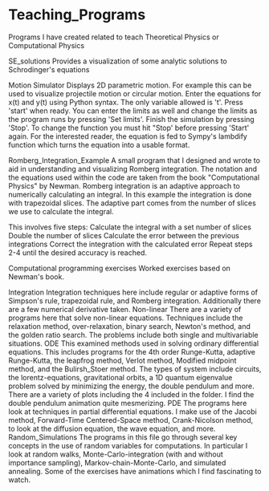 # Teaching_Programs
Programs I have created related to teach Theoretical Physics or Computational Physics

SE_solutions
  Provides a visualization of some analytic solutions to Schrodinger's equations

Motion Simulator
  Displays 2D parametric motion. For example this can be used to visualize projectile motion or circular motion.
  Enter the equations for x(t) and y(t) using Python syntax. The only variable allowed is 't'. Press 'start' when ready.
  You can enter the limits as well and change the limits as the program runs by pressing 'Set limits'.
  Finish the simulation by pressing 'Stop'. To change the function you must hit "Stop' before pressing 'Start' again.
  For the interested reader, the equation is fed to Sympy's lambdify function which turns the equation into a usable format.

Romberg_Integration_Example
  A small program that I designed and wrote to aid in understanding and visualizing Romberg integration.
  The notation and the equations used within the code are taken from the book "Computational Physics" by Newman.
  Romberg integration is an adaptive approach to numerically calculating an integral. In this example the integration is done with trapezoidal slices. The adaptive
  part comes from the number of slices we use to calculate the integral.
  
  This involves five steps:
    Calculate the integral with a set number of slices
    Double the number of slices
    Calculate the error between the previous integrations
    Correct the integration with the calculated error
    Repeat steps 2-4 until the desired accuracy is reached.

Computational programming exercises
  Worked exercises based on Newman's book.
 
  Integration
    Integration techniques here include regular or adaptive forms of Simpson's rule, trapezoidal rule, and Romberg integration. Additionally there are a few
    numerical derivative taken.
  Non-linear
    There are a variety of programs here that solve non-linear equations. Techniques include the relaxation method, over-relaxation, binary search, Newton's method,
    and the golden ratio search. The problems include both single and multivariable situations.
  ODE
    This examined methods used in solving ordinary differential equations. This includes programs for the 4th order Runge-Kutta, adaptive Runge-Kutta, the leapfrog
    method, Verlot method, Modified midpoint method, and the Bulirsh_Stoer method. The types of system include circuits, the lorentz-equations, gravitational orbits,
    a 1D quantum eigenvalue problem solved by minimizing the energy, the double pendulum and more. There are a variety of plots including the 4 included in the folder.
    I find the double pendulum animation quite mesmerizing.
  PDE
    The programs here look at techniques in partial differential equations. I make use of the Jacobi method, Forward-Time Centered-Space method, Crank-Nicolson method,
    to look at the diffusion equation, the wave equation, and more. 
  Random_Simulations
    The programs in this file go through several key concepts in the use of random variables for computations. In particular I look at random walks,
    Monte-Carlo-integration (with and without importance sampling), Markov-chain-Monte-Carlo, and simulated annealing. Some of the exercises have animations which I 
    find fascinating to watch.
